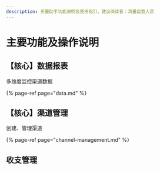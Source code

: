 ```yaml
---
description: 买量助手功能说明及使用指引，建议阅读者：流量运营人员
---
```


# 主要功能及操作说明

## 【核心】数据报表

多维度监控渠道数据

{% page-ref page="data.md" %}

## 【核心】渠道管理

创建、管理渠道

{% page-ref page="channel-management.md" %}

## 收支管理

